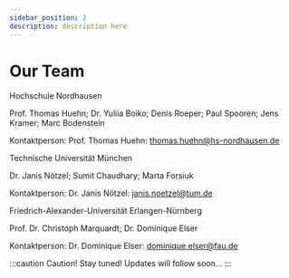 ```yaml
---
sidebar_position: 2
description: description here
---
```


# Our Team

Hochschule Nordhausen

Prof. Thomas Huehn;
Dr. Yuliia Boiko;
Denis Roeper;
Paul Spooren;
Jens Kramer;
Marc Bodenstein

Kontaktperson: 
Prof. Thomas Huehn:
thomas.huehn@hs-nordhausen.de

Technische Universität München

Dr. Janis Nötzel;
Sumit Chaudhary;
Marta Forsiuk

Kontaktperson:
Dr. Janis Nötzel:
janis.noetzel@tum.de

Friedrich-Alexander-Universität Erlangen-Nürnberg

Prof. Dr. Christoph Marquardt;
Dr. Dominique Elser

Kontaktperson:
Dr. Dominique Elser:
dominique.elser@fau.de


:::caution Caution!
Stay tuned! Updates will follow soon...
:::
